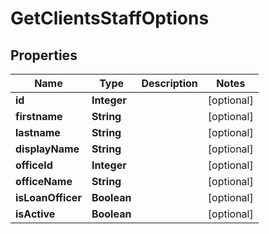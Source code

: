 # GetClientsStaffOptions

## Properties
Name | Type | Description | Notes
------------ | ------------- | ------------- | -------------
**id** | **Integer** |  |  [optional]
**firstname** | **String** |  |  [optional]
**lastname** | **String** |  |  [optional]
**displayName** | **String** |  |  [optional]
**officeId** | **Integer** |  |  [optional]
**officeName** | **String** |  |  [optional]
**isLoanOfficer** | **Boolean** |  |  [optional]
**isActive** | **Boolean** |  |  [optional]
